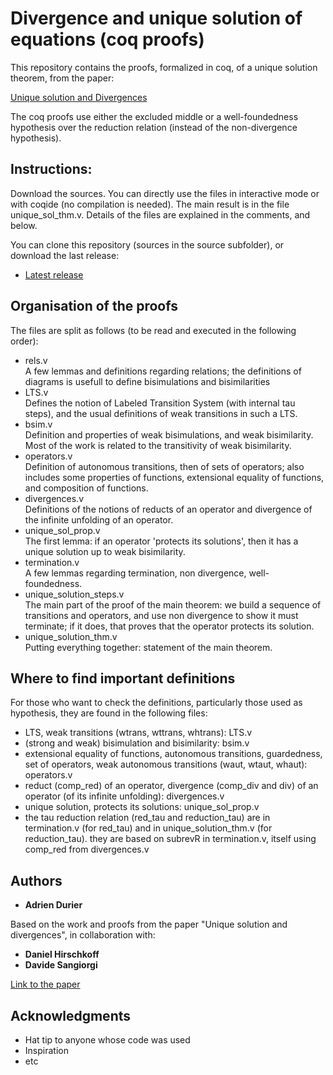 # Divergence and unique solution of equations (coq proofs)

This repository contains the proofs, formalized in coq, of a unique solution theorem, from the paper: 

[Unique solution and Divergences](https://hal.archives-ouvertes.fr/hal-01643502)

The coq proofs use either the excluded middle or a well-foundedness hypothesis over the reduction relation (instead of the non-divergence hypothesis).

## Instructions:
 Download the sources. You can directly use the files in interactive mode or with coqide (no compilation is needed). The main result is in the file unique\_sol\_thm.v. Details of the files are explained in the comments, and below.

You can clone this repository (sources in the source subfolder), or download the last release:

*   [Latest release](https://github.com/adurier/uniquesolution/releases/latest)


## Organisation of the proofs

The files are split as follows (to be read and executed in the following order):

*   rels.v  
    A few lemmas and definitions regarding relations; the definitions of diagrams is usefull to define bisimulations and bisimilarities
*   LTS.v  
    Defines the notion of Labeled Transition System (with internal tau steps), and the usual definitions of weak transitions in such a LTS.
*   bsim.v  
    Definition and properties of weak bisimulations, and weak bisimilarity. Most of the work is related to the transitivity of weak bisimilarity.
*   operators.v  
    Definition of autonomous transitions, then of sets of operators; also includes some properties of functions, extensional equality of functions, and composition of functions.
*   divergences.v  
    Definitions of the notions of reducts of an operator and divergence of the infinite unfolding of an operator.
*   unique\_sol\_prop.v  
    The first lemma: if an operator 'protects its solutions', then it has a unique solution up to weak bisimilarity.
*   termination.v  
    A few lemmas regarding termination, non divergence, well-foundedness.
*   unique\_solution\_steps.v  
    The main part of the proof of the main theorem: we build a sequence of transitions and operators, and use non divergence to show it must terminate; if it does, that proves that the operator protects its solution.
*   unique\_solution\_thm.v  
    Putting everything together: statement of the main theorem.

## Where to find important definitions
For those who want to check the definitions, particularly those used as hypothesis, they are found in the following files:

* LTS, weak transitions (wtrans, wttrans, whtrans): LTS.v  
* (strong and weak) bisimulation and bisimilarity: bsim.v  
* extensional equality of functions, autonomous transitions, guardedness, set of operators, weak autonomous transitions (waut, wtaut, whaut): operators.v  
* reduct (comp\_red) of an operator, divergence (comp\_div and div) of an operator (of its infinite unfolding): divergences.v  
* unique solution, protects its solutions: unique\_sol\_prop.v  
* the tau reduction relation (red\_tau and reduction\_tau) are in termination.v (for red\_tau) and in unique\_solution\_thm.v (for reduction\_tau). they are based on subrevR in termination.v, itself using comp_red from divergences.v

## Authors

* **Adrien Durier** 

Based on the work and proofs from the paper "Unique solution and divergences", in collaboration with: 

* **Daniel Hirschkoff**
* **Davide Sangiorgi**

[Link to the paper](https://hal.archives-ouvertes.fr/hal-01643502)


## Acknowledgments

* Hat tip to anyone whose code was used
* Inspiration
* etc

